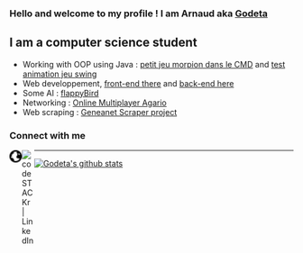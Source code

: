 ### Hello and welcome to my profile ! I am Arnaud aka [Godeta][CV_website]

## I am a computer science student
- Working with OOP using Java : [petit jeu morpion dans le CMD][Gobblet-Gobblers] and [test animation jeu swing][javaFirstAnimation] 
- Web developpement, [front-end there][front] and [back-end here][back]
- Some AI : [flappyBird ][flappy]
- Networking : [Online Multiplayer Agario ][agario]
- Web scraping : [Geneanet Scraper project ][geneanet]

### Connect with me

[<img align="left" alt="codeSTACKr.com" width="22px" src="https://raw.githubusercontent.com/iconic/open-iconic/master/svg/globe.svg" />][CV_website]
[<img align="left" alt="codeSTACKr | LinkedIn" width="22px" src="https://cdn.jsdelivr.net/npm/simple-icons@v3/icons/linkedin.svg" />][linkedin]


---
[![Godeta's github stats](https://github-readme-stats.vercel.app/api?username=Godeta&show_icons=true&theme=dracula)](https://github.com/Godeta/github-readme-stats)

[CV_website]: https://eportfolio.unicaen.fr/mahara/htdocs/user/arnaud-godet/presentation-v-0
[linkedin]: https://www.linkedin.com/in/arnaud-godet-b633021a6/
[Gobblet-Gobblers]: https://github.com/Godeta/Gobblet-Gobblers-Java
[front]: https://github.com/Godeta/WellDesignedWebsites
[back]: https://github.com/Godeta/NodeJS_WeatherLocation
[flappy]: https://github.com/Godeta/FlappyBird-JS
[agario]: https://github.com/Godeta/Agario_JS_multi
[geneanet]: https://github.com/Godeta/Geneanet_toGedcom_webScraping
[javaFirstAnimation]: https://github.com/Godeta/JavaFirstAnimation
